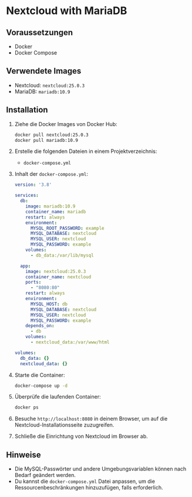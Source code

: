 # Nextcloud with MariaDB

## Voraussetzungen

- Docker
- Docker Compose

## Verwendete Images

- Nextcloud: `nextcloud:25.0.3`
- MariaDB: `mariadb:10.9`

## Installation

1. Ziehe die Docker Images von Docker Hub:

    ```sh
    docker pull nextcloud:25.0.3
    docker pull mariadb:10.9
    ```

2. Erstelle die folgenden Dateien in einem Projektverzeichnis:

    - `docker-compose.yml`

3. Inhalt der `docker-compose.yml`:

    ```yaml
    version: '3.8'

    services:
      db:
        image: mariadb:10.9
        container_name: mariadb
        restart: always
        environment:
          MYSQL_ROOT_PASSWORD: example
          MYSQL_DATABASE: nextcloud
          MYSQL_USER: nextcloud
          MYSQL_PASSWORD: example
        volumes:
          - db_data:/var/lib/mysql

      app:
        image: nextcloud:25.0.3
        container_name: nextcloud
        ports:
          - "8080:80"
        restart: always
        environment:
          MYSQL_HOST: db
          MYSQL_DATABASE: nextcloud
          MYSQL_USER: nextcloud
          MYSQL_PASSWORD: example
        depends_on:
          - db
        volumes:
          - nextcloud_data:/var/www/html

    volumes:
      db_data: {}
      nextcloud_data: {}
    ```

4. Starte die Container:

    ```sh
    docker-compose up -d
    ```

5. Überprüfe die laufenden Container:

    ```sh
    docker ps
    ```

6. Besuche `http://localhost:8080` in deinem Browser, um auf die Nextcloud-Installationsseite zuzugreifen.

7. Schließe die Einrichtung von Nextcloud im Browser ab.

## Hinweise

- Die MySQL-Passwörter und andere Umgebungsvariablen können nach Bedarf geändert werden.
- Du kannst die `docker-compose.yml` Datei anpassen, um die Ressourcenbeschränkungen hinzuzufügen, falls erforderlich.
